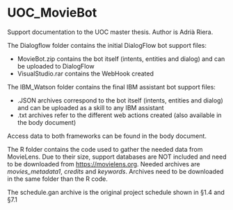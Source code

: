 # UOC_MovieBot
Support documentation to the UOC master thesis. Author is Adrià Riera.

The Dialogflow folder contains the initial DialogFlow bot support files:
- MovieBot.zip contains the bot itself (intents, entities and dialog) and can be uploaded to DialogFlow
- VisualStudio.rar contains the WebHook created

The IBM_Watson folder contains the final IBM assistant bot support files:
- .JSON archives correspond to the bot itself (intents, entities and dialog) and can be uploaded as a skill to any IBM assistant
- .txt archives refer to the different web actions created (also available in the body document)

Access data to both frameworks can be found in the body document.

The R folder contains the code used to gather the needed data from MovieLens. Due to their size, support databases are NOT included and need to be downloaded from https://movielens.org. Needed archives are *movies_metadata1*, *credits* and *keywords*. Archives need to be downloaded in the same folder than the R code.

The schedule.gan archive is the original project schedule shown in §1.4 and §7.1
